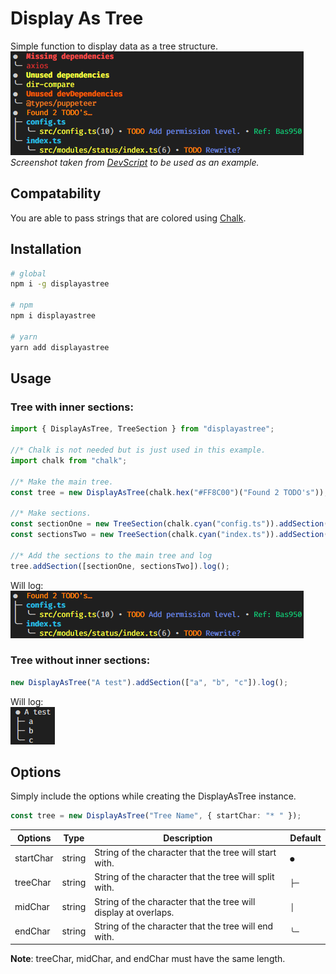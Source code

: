 # Display As Tree

Simple function to display data as a tree structure.
<br>
![Display As Tree](.github/displayastree.png)
<br>
_Screenshot taken from [DevScript](https://www.npmjs.com/package/ts-devscript) to be used as an example._

## Compatability

You are able to pass strings that are colored using [Chalk](https://www.npmjs.com/package/chalk).

## Installation

```bash
# global
npm i -g displayastree

# npm
npm i displayastree

# yarn
yarn add displayastree
```

## Usage

### Tree with inner sections:

```TypeScript
import { DisplayAsTree, TreeSection } from "displayastree";

//* Chalk is not needed but is just used in this example.
import chalk from "chalk";

//* Make the main tree.
const tree = new DisplayAsTree(chalk.hex("#FF8C00")("Found 2 TODO's"));

//* Make sections.
const sectionOne = new TreeSection(chalk.cyan("config.ts")).addSection([chalk.yellow("src/config.ts")]);
const sectionsTwo = new TreeSection(chalk.cyan("index.ts")).addSection([chalk.yellow("src/modules/status/index.ts")]);

//* Add the sections to the main tree and log
tree.addSection([sectionOne, sectionsTwo]).log();
```

Will log:
<br>
![Display As Tree](.github/usageexampleone.png)

### Tree without inner sections:

```TypeScript
new DisplayAsTree("A test").addSection(["a", "b", "c"]).log();
```

Will log:
<br>
![Display As Tree](.github/usageexampletwo.png)

## Options

Simply include the options while creating the DisplayAsTree instance.

```Typescript
const tree = new DisplayAsTree("Tree Name", { startChar: "* " });
```

| Options   | Type   | Description                                                     | Default |
| --------- | ------ | --------------------------------------------------------------- | ------- |
| startChar | string | String of the character that the tree will start with.          | `● `    |
| treeChar  | string | String of the character that the tree will split with.          | `├─ `   |
| midChar   | string | String of the character that the tree will display at overlaps. | `│ `    |
| endChar   | string | String of the character that the tree will end with.            | `╰─ `   |

**Note**: treeChar, midChar, and endChar must have the same length.
